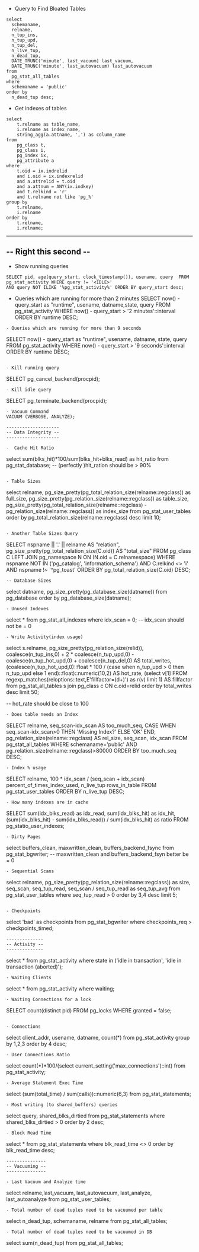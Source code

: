 - Query to Find Bloated Tables
```
select 
  schemaname, 
  relname, 
  n_tup_ins, 
  n_tup_upd, 
  n_tup_del, 
  n_live_tup, 
  n_dead_tup, 
  DATE_TRUNC('minute', last_vacuum) last_vacuum, 
  DATE_TRUNC('minute', last_autovacuum) last_autovacuum
from 
  pg_stat_all_tables 
where 
  schemaname = 'public'
order by 
  n_dead_tup desc;
```

- Get indexes of tables
```
select
    t.relname as table_name,
    i.relname as index_name,
    string_agg(a.attname, ',') as column_name
from
    pg_class t,
    pg_class i,
    pg_index ix,
    pg_attribute a
where
    t.oid = ix.indrelid
    and i.oid = ix.indexrelid
    and a.attrelid = t.oid
    and a.attnum = ANY(ix.indkey)
    and t.relkind = 'r'
    and t.relname not like 'pg_%'
group by  
    t.relname,
    i.relname
order by
    t.relname,
    i.relname;
```

-----------------------
-- Right this second --
-----------------------

- Show running queries
```
SELECT pid, age(query_start, clock_timestamp()), usename, query  FROM pg_stat_activity WHERE query != '<IDLE>'
AND query NOT ILIKE '%pg_stat_activity%' ORDER BY query_start desc;
```
- Queries which are running for more than 2 minutes
SELECT now() - query_start as "runtime", usename, datname,state, query FROM pg_stat_activity
 WHERE now() - query_start > '2 minutes'::interval ORDER BY runtime DESC;
```
- Queries which are running for more than 9 seconds
```
SELECT now() - query_start as "runtime", usename, datname, state, query FROM pg_stat_activity 
WHERE now() - query_start > '9 seconds'::interval ORDER BY runtime DESC;
```

- Kill running query
```
SELECT pg_cancel_backend(procpid);
```
- Kill idle query
```
SELECT pg_terminate_backend(procpid);
```
- Vacuum Command
VACUUM (VERBOSE, ANALYZE);

--------------------
-- Data Integrity --
--------------------

-  Cache Hit Ratio
```
select sum(blks_hit)*100/sum(blks_hit+blks_read) as hit_ratio from pg_stat_database;
-- (perfectly )hit_ration should be > 90%
```

- Table Sizes
```
select relname, pg_size_pretty(pg_total_relation_size(relname::regclass)) as full_size, 
pg_size_pretty(pg_relation_size(relname::regclass)) as 
table_size, pg_size_pretty(pg_total_relation_size(relname::regclass) - pg_relation_size(relname::regclass)) 
as index_size from pg_stat_user_tables order by pg_total_relation_size(relname::regclass) desc limit 10;
```

- Another Table Sizes Query
```
SELECT nspname || '.' || relname AS "relation", pg_size_pretty(pg_total_relation_size(C.oid)) AS "total_size"
FROM pg_class C LEFT JOIN pg_namespace N ON (N.oid = C.relnamespace) WHERE nspname NOT
IN ('pg_catalog', 'information_schema') AND C.relkind <> 'i' AND nspname !~ '^pg_toast'
ORDER BY pg_total_relation_size(C.oid) DESC;
```
-- Database Sizes
```
select datname, pg_size_pretty(pg_database_size(datname)) from pg_database order by pg_database_size(datname);
```
- Unused Indexes
```
select * from pg_stat_all_indexes where idx_scan = 0;
-- idx_scan should not be = 0
```
- Write Activity(index usage)
```
select s.relname, pg_size_pretty(pg_relation_size(relid)), coalesce(n_tup_ins,0) + 2 * coalesce(n_tup_upd,0) - 
coalesce(n_tup_hot_upd,0) + coalesce(n_tup_del,0) AS total_writes, (coalesce(n_tup_hot_upd,0)::float * 100 / 
(case when n_tup_upd > 0 then n_tup_upd else 1 end)::float)::numeric(10,2) AS hot_rate, 
(select v[1] FROM regexp_matches(reloptions::text,E'fillfactor=(d+)') as r(v) limit 1) AS fillfactor 
from pg_stat_all_tables s join pg_class c ON c.oid=relid order by total_writes desc limit 50;

-- hot_rate should be close to 100
```
- Does table needs an Index
```
SELECT relname, seq_scan-idx_scan AS too_much_seq, CASE WHEN seq_scan-idx_scan>0 THEN 'Missing Index?' 
ELSE 'OK' END, pg_relation_size(relname::regclass) AS rel_size, seq_scan, idx_scan FROM pg_stat_all_tables 
WHERE schemaname='public' AND pg_relation_size(relname::regclass)>80000 ORDER BY too_much_seq DESC;
```
- Index % usage
```
SELECT relname, 100 * idx_scan / (seq_scan + idx_scan) percent_of_times_index_used,
n_live_tup rows_in_table FROM pg_stat_user_tables ORDER BY n_live_tup DESC;
```
- How many indexes are in cache
```
SELECT sum(idx_blks_read) as idx_read, sum(idx_blks_hit) as idx_hit, (sum(idx_blks_hit) - sum(idx_blks_read)) / sum(idx_blks_hit) as ratio FROM pg_statio_user_indexes;
```
- Dirty Pages
```
select buffers_clean, maxwritten_clean, buffers_backend_fsync from pg_stat_bgwriter;
-- maxwritten_clean and buffers_backend_fsyn better be = 0
```
- Sequential Scans
```
select relname, pg_size_pretty(pg_relation_size(relname::regclass)) as size, seq_scan, seq_tup_read, seq_scan / seq_tup_read as seq_tup_avg from pg_stat_user_tables where seq_tup_read > 0 order by 3,4 desc limit 5;
```

- Checkpoints
```
select 'bad' as checkpoints from pg_stat_bgwriter where checkpoints_req > checkpoints_timed;
```
--------------
-- Activity --
--------------
```
select * from pg_stat_activity where state in ('idle in transaction', 'idle in transaction (aborted)');
```
- Waiting Clients
```
select * from pg_stat_activity where waiting;
```
- Waiting Connections for a lock
```
SELECT count(distinct pid) FROM pg_locks WHERE granted = false;
```

- Connections
```
select client_addr, usename, datname, count(*) from pg_stat_activity group by 1,2,3 order by 4 desc;
```
- User Connections Ratio
```
select count(*)*100/(select current_setting('max_connections')::int) from pg_stat_activity;
```
- Average Statement Exec Time
```
select (sum(total_time) / sum(calls))::numeric(6,3) from pg_stat_statements;
```
- Most writing (to shared_buffers) queries
```
select query, shared_blks_dirtied from pg_stat_statements where shared_blks_dirtied > 0 order by 2 desc;
```
- Block Read Time
```
select * from pg_stat_statements where blk_read_time <> 0 order by blk_read_time desc;
```
---------------
-- Vacuuming --
---------------

- Last Vacuum and Analyze time
```
select relname,last_vacuum, last_autovacuum, last_analyze, last_autoanalyze from pg_stat_user_tables;
```
- Total number of dead tuples need to be vacuumed per table
```
select n_dead_tup, schemaname, relname from pg_stat_all_tables;
```
- Total number of dead tuples need to be vacuumed in DB
```
select sum(n_dead_tup) from pg_stat_all_tables;
```
